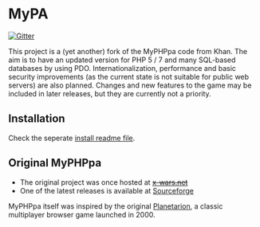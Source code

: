 # MyPA

[![Gitter](https://badges.gitter.im/Join%20Chat.svg)](https://gitter.im/quassy/MyPA?utm_source=badge&utm_medium=badge&utm_campaign=pr-badge&utm_content=badge)

This project is a (yet another) fork of the MyPHPpa code from Khan. The aim is to have an updated version for PHP 5 / 7 and many SQL-based databases by using PDO. Internationalization, performance and basic security improvements (as the current state is not suitable for public web servers) are also planned. Changes and new features to the game may be included in later releases, but they are currently not a priority.

## Installation

Check the seperate [install readme file](https://github.com/quassy/MyPA/blob/master/INSTALL.md).

## Original MyPHPpa

* The original project was once hosted at ~~[x-wars.net](http://khans.myphppa.x-wars.net/index.php)~~
* One of the latest releases is available at [Sourceforge](http://sourceforge.net/projects/nezbit/)

MyPHPpa itself was inspired by the original [Planetarion](https://en.wikipedia.org/wiki/Planetarion), a classic multiplayer browser game launched in 2000.
